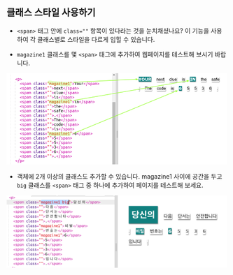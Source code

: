 ## 클래스 스타일 사용하기

+ `<span>` 태그 안에 `class=""` 항목이 있다라는 것을 눈치채셨나요? 이 기능을 사용하여 각 클래스별로 스타일을 다르게 입힐 수 있습니다.

+ `magazine1` 클래스를 몇 `<span>` 태그에 추가하여 웹페이지를 테스트해 보시기 바랍니다.

![스크린샷](images/letter-magazine1.png)

+ 객체에 2개 이상의 클래스도 추가할 수 있습니다. magazine1 사이에 공간을 두고 `big` 클래스를 `<span>` 태그 중 하나에 추가하여 페이지를 테스트해 보세요. 

![스크린샷](images/letter-big.png)